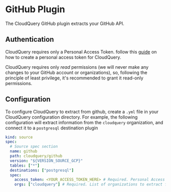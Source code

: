 # GitHub Plugin

The CloudQuery GitHub plugin extracts your GitHub API.

## Authentication

CloudQuery requires only a Personal Access Token. follow this [guide](https://docs.github.com/en/enterprise-server@3.4/authentication/keeping-your-account-and-data-secure/creating-a-personal-access-token) on how to create a personal access token for CloudQuery.

CloudQuery requires only *read* permissions (we will never make any changes to your GitHub account or organizations),
so, following the principle of least privilege, it's recommended to grant it read-only permissions.

## Configuration

To configure CloudQuery to extract from github, create a `.yml` file in your CloudQuery configuration directory.
For example, the following configuration will extract information from the `cloudquery` organization, and connect it to a `postgresql` destination plugin

```yaml
kind: source
spec:
  # Source spec section
  name: github
  path: cloudquery/github
  version: "${VERSION_SOURCE_GCP}"
  tables: ["*"]
  destinations: ["postgresql"]
  spec:
    access_token: <YOUR_ACCESS_TOKEN_HERE> # Required. Personal Access Token
    orgs: ["cloudquery"] # Required. List of organizations to extract from
```

